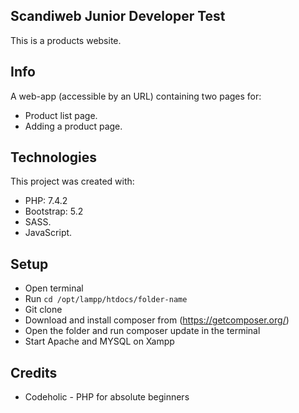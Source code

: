 ## Scandiweb Junior Developer Test

This is a products website.

## Info

A web-app (accessible by an URL) containing two pages for:

* Product list page.
* Adding a product page.

## Technologies

This project was created with:

* PHP: 7.4.2
* Bootstrap: 5.2
* SASS.
* JavaScript.

## Setup

* Open terminal 
* Run ``cd /opt/lampp/htdocs/folder-name``
* Git clone
* Download and install composer from (https://getcomposer.org/)
* Open the folder and run composer update in the terminal
* Start Apache and MYSQL on Xampp

## Credits

* Codeholic - PHP for absolute beginners 
